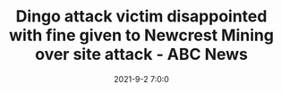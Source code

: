 ---
"title": "Dingo attack victim disappointed with fine given to Newcrest Mining over site attack - ABC News"
"date": "2021-9-2 7:0:0"
"feed_name": "GOOGLENEWSMINING"
"feed_website": "https://news.google.com/search?q=mining%2Bincident&hl=en-US&gl=US&ceid=US:en"
"feed_rss": "https://news.google.com/rss/search?q=mining%2Bincident&hl=en-US&gl=US&ceid=US:en"
"link": "https://www.abc.net.au/news/2021-09-03/telfer-dingo-victim-says-miner-fine-inadequate/100432204"
"file": "_posts/2021-1-1-b3e595d3c4835c699ccd0e7e131e07d3efcc7c9f.md"
"accident": "1"
"drilling": "0"
---